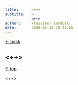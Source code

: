 ```yaml
---
title:      <++>
subtitle:   >
            <++>
author:     klassiker [mrdotx]
date:       2020-01-12 20:40:55
---
```


[← back](index)

## <++>

[↑ top](#)

<++>
